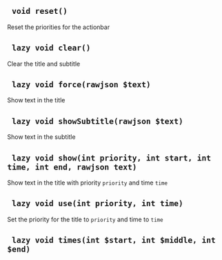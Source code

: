 ## ` void reset()`
Reset the priorities for the actionbar

## ` lazy void clear()`
Clear the title and subtitle

## ` lazy void force(rawjson $text)`
Show text in the title

## ` lazy void showSubtitle(rawjson $text)`
Show text in the subtitle

## ` lazy void show(int priority, int start, int time, int end, rawjson text)`
Show text in the title with priority `priority` and time `time`

## ` lazy void use(int priority, int time)`
Set the priority for the title to `priority` and time to `time`

## ` lazy void times(int $start, int $middle, int $end)`



